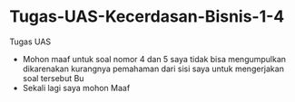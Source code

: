 # Tugas-UAS-Kecerdasan-Bisnis-1-4
Tugas UAS
- Mohon maaf untuk soal nomor 4 dan 5 saya tidak bisa mengumpulkan dikarenakan kurangnya pemahaman dari sisi saya untuk mengerjakan soal tersebut Bu
- Sekali lagi saya mohon Maaf
